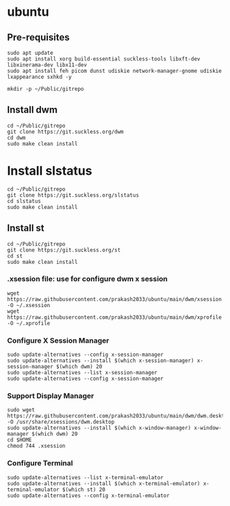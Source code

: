 # ubuntu

## Pre-requisites
```
sudo apt update
sudo apt install xorg build-essential suckless-tools libxft-dev libxinerama-dev libx11-dev
sudo apt install feh picom dunst udiskie network-manager-gnome udiskie lxappearance sxhkd -y

mkdir -p ~/Public/gitrepo
```

## Install dwm
```
cd ~/Public/gitrepo
git clone https://git.suckless.org/dwm
cd dwm
sudo make clean install
```

# Install slstatus
```
cd ~/Public/gitrepo
git clone https://git.suckless.org/slstatus
cd slstatus
sudo make clean install
```

## Install st
```
cd ~/Public/gitrepo
git clone https://git.suckless.org/st
cd st
sudo make clean install
```
### .xsession file: use for configure dwm x session
```
wget https://raw.githubusercontent.com/prakash2033/ubuntu/main/dwm/xsession.slstatus -O ~/.xsession
wget https://raw.githubusercontent.com/prakash2033/ubuntu/main/dwm/xprofile -O ~/.xprofile
```

### Configure X Session Manager
```
sudo update-alternatives --config x-session-manager
sudo update-alternatives --install $(which x-session-manager) x-session-manager $(which dwm) 20
sudo update-alternatives --list x-session-manager
sudo update-alternatives --config x-session-manager

```

### Support Display Manager
```
sudo wget https://raw.githubusercontent.com/prakash2033/ubuntu/main/dwm/dwm.desktop -O /usr/share/xsessions/dwm.desktop
sudo update-alternatives --install $(which x-window-manager) x-window-manager $(which dwm) 20
cd $HOME
chmod 744 .xsession
```

### Configure Terminal
```
sudo update-alternatives --list x-terminal-emulator
sudo update-alternatives --install $(which x-terminal-emulator) x-terminal-emulator $(which st) 20
sudo update-alternatives --config x-terminal-emulator
```
